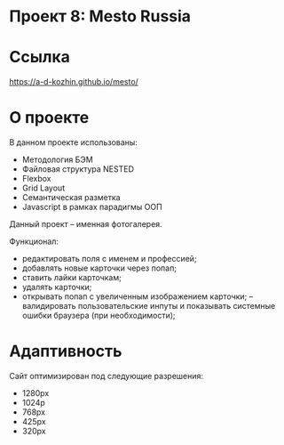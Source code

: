 # Проект 8: Mesto Russia 

# Ссылка
https://a-d-kozhin.github.io/mesto/

# О проекте
В данном проекте использованы:
  - Методология БЭМ
  - Файловая структура NESTED
  - Flexbox
  - Grid Layout
  - Семантическая разметка
  - Javascript в рамках парадигмы ООП

Данный проект – именная фотогалерея.

Функционал:
- редактировать поля с именем и профессией;
- добавлять новые карточки через попап;
- ставить лайки карточкам;
- удалять карточки;
- открывать попап с увеличенным изображением карточки;
– валидировать пользовательские инпуты и показывать системные ошибки браузера (при необходимости);

# Адаптивность
Сайт оптимизирован под следующие разрешения:
  - 1280px
  - 1024p
  - 768px
  - 425px
  - 320px
